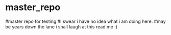 # master_repo
#master repo for testing
#I swear i have no idea what i am doing here.
#may be years down the lane i shall laugh at this read me :)

